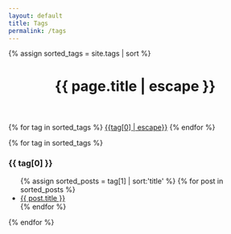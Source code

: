 ```yaml
---
layout: default
title: Tags
permalink: /tags
---
```


{% assign sorted_tags = site.tags | sort %}

<header class="tags-header">
    <h1 class="post-title">{{ page.title | escape }}</h1>
</header>

<div class="tags-list">
{% for tag in sorted_tags %}
<a class="post-tag" href="/tags#{{tag[0] | escape}}">{{tag[0] | escape}}</a>
{% endfor %}
</div>

{% for tag in sorted_tags %}
  <h3>{{ tag[0] }}<a name="{{ tag[0] }}"/></h3>
  <ul>
    {% assign sorted_posts = tag[1] | sort:'title' %}
    {% for post in sorted_posts %}
      <li><a href="{{ post.url }}">{{ post.title }}</a></li>
    {% endfor %}
  </ul>
{% endfor %}
